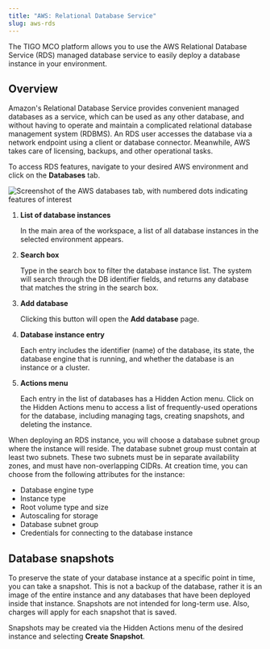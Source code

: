 ```yaml
---
title: "AWS: Relational Database Service"
slug: aws-rds
---
```


The TIGO MCO platform allows you to use the AWS Relational Database Service \(RDS\) managed database service to easily deploy a database instance in your environment.

## Overview

Amazon's Relational Database Service provides convenient managed databases as a service, which can be used as any other database, and without having to operate and maintain a complicated relational database management system \(RDBMS\). An RDS user accesses the database via a network endpoint using a client or database connector. Meanwhile, AWS takes care of licensing, backups, and other operational tasks.

To access RDS features, navigate to your desired AWS environment and click on the **Databases** tab.

![Screenshot of the AWS databases tab, with numbered dots indicating features of interest](aws-rds-databases-list.png)

1. **List of database instances**

    In the main area of the workspace, a list of all database instances in the selected environment appears.

2. **Search box**

    Type in the search box to filter the database instance list. The system will search through the DB identifier fields, and returns any database that matches the string in the search box.

3. **Add database**

    Clicking this button will open the **Add database** page.

4. **Database instance entry**

    Each entry includes the identifier \(name\) of the database, its state, the database engine that is running, and whether the database is an instance or a cluster.

5. **Actions menu**

    Each entry in the list of databases has a Hidden Action menu. Click on the Hidden Actions menu to access a list of frequently-used operations for the database, including managing tags, creating snapshots, and deleting the instance.

When deploying an RDS instance, you will choose a database subnet group where the instance will reside. The database subnet group must contain at least two subnets. These two subnets must be in separate availability zones, and must have non-overlapping CIDRs. At creation time, you can choose from the following attributes for the instance:

- Database engine type
- Instance type
- Root volume type and size
- Autoscaling for storage
- Database subnet group
- Credentials for connecting to the database instance

## Database snapshots

To preserve the state of your database instance at a specific point in time, you can take a snapshot. This is not a backup of the database, rather it is an image of the entire instance and any databases that have been deployed inside that instance. Snapshots are not intended for long-term use. Also, charges will apply for each snapshot that is saved.

Snapshots may be created via the Hidden Actions menu of the desired instance and selecting **Create Snapshot**.
